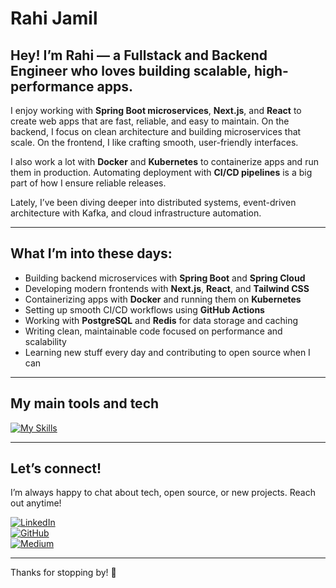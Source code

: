 # Rahi Jamil

## Hey! I’m Rahi — a Fullstack and Backend Engineer who loves building scalable, high-performance apps.

I enjoy working with **Spring Boot microservices**, **Next.js**, and **React** to create web apps that are fast, reliable, and easy to maintain. On the backend, I focus on clean architecture and building microservices that scale. On the frontend, I like crafting smooth, user-friendly interfaces.

I also work a lot with **Docker** and **Kubernetes** to containerize apps and run them in production. Automating deployment with **CI/CD pipelines** is a big part of how I ensure reliable releases.

Lately, I’ve been diving deeper into distributed systems, event-driven architecture with Kafka, and cloud infrastructure automation.

---

## What I’m into these days:

- Building backend microservices with **Spring Boot** and **Spring Cloud**
- Developing modern frontends with **Next.js**, **React**, and **Tailwind CSS**
- Containerizing apps with **Docker** and running them on **Kubernetes**
- Setting up smooth CI/CD workflows using **GitHub Actions**
- Working with **PostgreSQL** and **Redis** for data storage and caching
- Writing clean, maintainable code focused on performance and scalability
- Learning new stuff every day and contributing to open source when I can

---

## My main tools and tech

[![My Skills](https://skillicons.dev/icons?i=java,spring,nextjs,react,typescript,javascript,tailwindcss,docker,kubernetes,githubactions,kafka,postgresql,redis,git&perline=8)](#)

---

## Let’s connect!

I’m always happy to chat about tech, open source, or new projects. Reach out anytime!

[![LinkedIn](https://skillicons.dev/icons?i=linkedin)](https://linkedin.com/in/csrahi)  
[![GitHub](https://skillicons.dev/icons?i=github)](https://github.com/rahijamil)  
[![Medium](https://skillicons.dev/icons?i=md)](https://rahijamil.medium.com)  

---

Thanks for stopping by! 🙂

